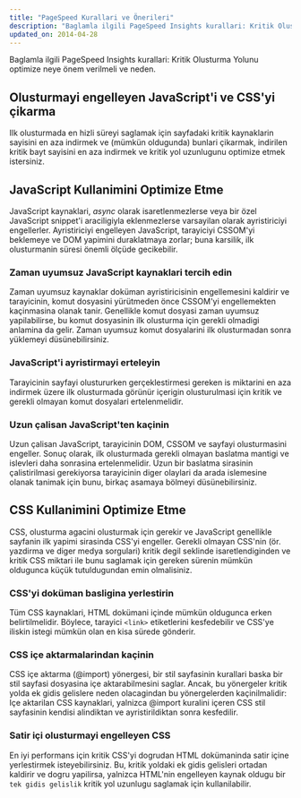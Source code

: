 ```yaml
---
title: "PageSpeed Kurallari ve Önerileri"
description: "Baglamla ilgili PageSpeed Insights kurallari: Kritik Olusturma Yolunu optimize neye önem verilmeli ve neden."
updated_on: 2014-04-28
---
```

<p class="intro">
  Baglamla ilgili PageSpeed Insights kurallari: Kritik Olusturma Yolunu optimize neye önem verilmeli ve neden.
</p>

## Olusturmayi engelleyen JavaScript'i ve CSS'yi çikarma

Ilk olusturmada en hizli süreyi saglamak için sayfadaki kritik kaynaklarin sayisini en aza indirmek ve (mümkün oldugunda) bunlari çikarmak, indirilen kritik bayt sayisini en aza indirmek ve kritik yol uzunlugunu optimize etmek istersiniz.

## JavaScript Kullanimini Optimize Etme

JavaScript kaynaklari, _async_ olarak isaretlenmezlerse veya bir özel JavaScript snippet'i araciligiyla eklenmezlerse varsayilan olarak ayristiriciyi engellerler. Ayristiriciyi engelleyen JavaScript, tarayiciyi CSSOM'yi beklemeye ve DOM yapimini duraklatmaya zorlar; buna karsilik, ilk olusturmanin süresi önemli ölçüde gecikebilir.

### **Zaman uyumsuz JavaScript kaynaklari tercih edin**

Zaman uyumsuz kaynaklar doküman ayristiricisinin engellemesini kaldirir ve tarayicinin, komut dosyasini yürütmeden önce CSSOM'yi engellemekten kaçinmasina olanak tanir. Genellikle komut dosyasi zaman uyumsuz yapilabilirse, bu komut dosyasinin ilk olusturma için gerekli olmadigi anlamina da gelir. Zaman uyumsuz komut dosyalarini ilk olusturmadan sonra yüklemeyi düsünebilirsiniz.

### **JavaScript'i ayristirmayi erteleyin**

Tarayicinin sayfayi olustururken gerçeklestirmesi gereken is miktarini en aza indirmek üzere ilk olusturmada görünür içerigin olusturulmasi için kritik ve gerekli olmayan komut dosyalari ertelenmelidir.

### **Uzun çalisan JavaScript'ten kaçinin**

Uzun çalisan JavaScript, tarayicinin DOM, CSSOM ve sayfayi olusturmasini engeller. Sonuç olarak, ilk olusturmada gerekli olmayan baslatma mantigi ve islevleri daha sonrasina ertelenmelidir. Uzun bir baslatma sirasinin çalistirilmasi gerekiyorsa tarayicinin diger olaylari da arada islemesine olanak tanimak için bunu, birkaç asamaya bölmeyi düsünebilirsiniz.

## CSS Kullanimini Optimize Etme

CSS, olusturma agacini olusturmak için gerekir ve JavaScript genellikle sayfanin ilk yapimi sirasinda CSS'yi engeller. Gerekli olmayan CSS'nin (ör. yazdirma ve diger medya sorgulari) kritik degil seklinde isaretlendiginden ve kritik CSS miktari ile bunu saglamak için gereken sürenin mümkün oldugunca küçük tutuldugundan emin olmalisiniz.

### **CSS'yi doküman basligina yerlestirin**

Tüm CSS kaynaklari, HTML dokümani içinde mümkün oldugunca erken belirtilmelidir. Böylece, tarayici `<link>` etiketlerini kesfedebilir ve CSS'ye iliskin istegi mümkün olan en kisa sürede gönderir.

### **CSS içe aktarmalarindan kaçinin**

CSS içe aktarma (@import) yönergesi, bir stil sayfasinin kurallari baska bir stil sayfasi dosyasina içe aktarabilmesini saglar. Ancak, bu yönergeler kritik yolda ek gidis gelislere neden olacagindan bu yönergelerden kaçinilmalidir: Içe aktarilan CSS kaynaklari, yalnizca @import kuralini içeren CSS stil sayfasinin kendisi alindiktan ve ayristirildiktan sonra kesfedilir.

### **Satir içi olusturmayi engelleyen CSS**

En iyi performans için kritik CSS'yi dogrudan HTML dokümaninda satir içine yerlestirmek isteyebilirsiniz. Bu, kritik yoldaki ek gidis gelisleri ortadan kaldirir ve dogru yapilirsa, yalnizca HTML'nin engelleyen kaynak oldugu bir `tek gidis gelislik` kritik yol uzunlugu saglamak için kullanilabilir.



